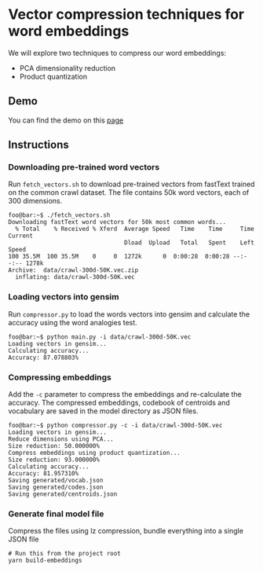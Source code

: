 # Vector compression techniques for word embeddings

We will explore two techniques to compress our word embeddings:
- PCA dimensionality reduction
- Product quantization

## Demo
You can find the demo on this [page](https://mb-14.github.io/embeddings.js/models/compressor/demo)

## Instructions
### Downloading pre-trained word vectors
Run `fetch_vectors.sh` to download pre-trained vectors from fastText trained on the common crawl dataset. The file contains 50k word vectors, each of 300 dimensions.
```console
foo@bar:~$ ./fetch_vectors.sh
Downloading fastText word vectors for 50k most common words...
  % Total    % Received % Xferd  Average Speed   Time    Time     Time  Current
                                 Dload  Upload   Total   Spent    Left  Speed
100 35.5M  100 35.5M    0     0  1272k      0  0:00:28  0:00:28 --:--:-- 1278k
Archive:  data/crawl-300d-50K.vec.zip
  inflating: data/crawl-300d-50K.vec

```
### Loading vectors into gensim
Run `compressor.py` to load the words vectors into gensim and calculate the accuracy using the word analogies test.
```console
foo@bar:~$ python main.py -i data/crawl-300d-50K.vec
Loading vectors in gensim...
Calculating accuracy...
Accuracy: 87.078803%
``` 

### Compressing embeddings
Add the `-c` parameter to compress the embeddings and re-calculate the accuracy. The compressed embeddings, codebook of centroids and vocabulary are saved in the model directory as JSON files.

```console
foo@bar:~$ python compressor.py -c -i data/crawl-300d-50K.vec
Loading vectors in gensim...
Reduce dimensions using PCA...
Size reduction: 50.000000%
Compress embeddings using product quantization...
Size reduction: 93.000000%
Calculating accuracy...
Accuracy: 81.957310%
Saving generated/vocab.json
Saving generated/codes.json
Saving generated/centroids.json
```

### Generate final model file
Compress the files using lz compression, bundle everything into a single JSON file
```console
# Run this from the project root
yarn build-embeddings
```
